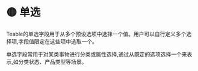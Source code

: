 # 🟡 单选

Teable的单选字段用于从多个预设选项中选择一个值。用户可以自行定义多个选择项,字段值限定在这些项中选取一个。

单选字段常用于对某类事物进行分类或属性选择,通过从既定的选项选择一个来表示,如分类状态、产品类型等场景。
